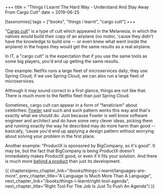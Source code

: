 +++
title = "Things I Learnt The Hard Way - Understand And Stay Away From Cargo Cult"
date = 2019-06-25

[taxonomies]
tags = ["books", "things i learnt", "cargo cult"]
+++

"[Cargo cult](https://en.wikipedia.org/wiki/Cargo_cult)" is a type of cult
which appeared in the Melanesia, in which the natives would build their copy
of an airplane (no motor, 'cause they didn't have the knowledge to build one
-- or even knew what went inside the airplane) in the hopes they would get the
same results as a real airplane.

<!-- more -->

In IT, a "cargo cult" is the expectation that if you use the same tools as
some big players, you'd end up getting the same results.

One example: Netflix runs a large fleet of microservices daily; they use
Spring Cloud; if we use Spring Cloud, we can also run a large fleet of
microservices.

Although it may sound correct in a first glance, things are not like that.
There is much more to the Netflix fleet than just Spring Cloud.

Sometimes, cargo cult can appear in a form of "fanaticism" about celebrities:
[Fowler](https://en.wikipedia.org/wiki/Martin_Fowler_(software_engineer)) said
such and such pattern works this way and that's exactly what we should do.
Just because Fowler is well know software engineer and architect and do have
some very clever ideas, picking them and running exactly the way he described
may do more harm than good -- basically, 'cause you'd end up applying a
design pattern without worrying about solving your problem in the first place.

Another example: "ProductX is sponsored by BigCompany, so it's good". It may
be, but the fact that BigCompany is being ProductX doesn't immediately makes
ProductX good, or even if it fits your solution. And there is much more
[behind a product](/books/things-i-learnt/languages-are-more) than just its
development.

{{ chapters(prev_chapter_link="/books/things-i-learnt/languages-are-more", prev_chapter_title="A Language Is Much More Than A Language", next_chapter_link="/books/things-i-learnt/right-tool-agenda", next_chapter_title="Right Tool For The Job Is Just To Push An Agenda") }}
